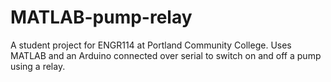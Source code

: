 # MATLAB-pump-relay
A student project for ENGR114 at Portland Community College. Uses MATLAB and an Arduino connected over serial to switch on and off a pump using a relay.
